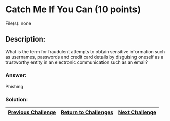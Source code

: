 # Catch Me If You Can (10 points)

File(s): none

## Description:

What is the term for fraudulent attempts to obtain sensitive information such as usernames, passwords and credit card details by disguising oneself as a trustworthy entity in an electronic communication such as an email?

### Answer:

Phishing

### Solution:



| [Previous Challenge](/Challenges/Protect-And-Defend/5) | [Return to Challenges](/Challenges/../../../#modules) | [Next Challenge](/Challenges/Protect-And-Defend/7) |
| :------- | :-----: | ------: |
